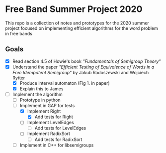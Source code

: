 # Free Band Summer Project 2020

This repo is a collection of notes and prototypes for the 2020 summer project 
focused on implementing efficient algorithms for the word problem in free bands

## Goals

- [x] Read section 4.5 of Howie's book *"Fundamentals of Semigroup Theory"*
- [x] Understand the paper *"Efficient Testing of Equivalence of Words 
in a Free Idempotent Semigroup"* by Jakub Radoszewski and Wojciech Rytter
  - [x] Produce interval automaton (Fig 1. in paper)
  - [x] Explain this to James
- [ ] Implement the algorithm
  - [ ] Prototype in python
  - [ ] Implement in GAP for tests
    - [x] Implement Right
      - [x] Add tests for Right
    - [ ] Implement LevelEdges
      - [ ] Add tests for LevelEdges
    - [ ] Implement RadixSort
      - [ ] Add tests for RadixSort
  - [ ] Implement in C++ for libsemigroups
